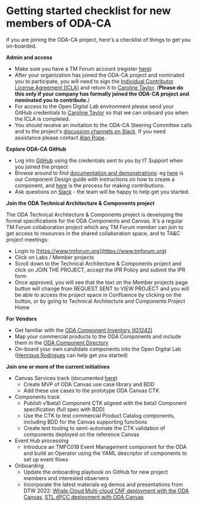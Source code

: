 # Getting started checklist for new members of ODA-CA

If you are joining the ODA-CA project, here's a checklist of things to get you on-boarded.

**Admin and access**

* Make sure you have a TM Forum account (register [here](https://myaccount.tmforum.org/register))
* After your organization has joined the ODA-CA project and nominated you to participate, you will need to sign the [Individual Contributor License Agreement (ICLA)](https://info.tmforum.org/tmfcodes-individual-contributor-license-agreement.html) and return it to [Caroline Taylor](mailto:ctaylor@tmforum.org). (**Please do this only if your company has formally joined the ODA-CA project and nominated you to contribute.**)
* For access to the Open Digital Lab environment please send your GitHub credentials to [Caroline Taylor](mailto:ctaylor@tmforum.org) so that we can onboard you when the ICLA is completed.
* You should receive an invitation to the ODA-CA Steering Committee calls and to the project's [discussion channels on Slack](https://app.slack.com/client/T01C5A3NAU9/C01CGGDDLCQ). If you need assistance please contact [Alan Pope](mailto:apope@tmforum.org).

**Explore ODA-CA GitHub**

* Log into [GitHub](https://github.com/tmforum-oda) using the credentials sent to you by IT Support when you joined the project
* Browse around to find [documentation and demonstrations](https://tmforum-oda.github.io/oda-ca-docs/): eg [here](ODAComponentDesignGuidelines.md) is our Component Design guide with instructions on how to create a component, and [here](ContributionsGuide.md) is the process for making contributions.
* Ask questions on [Slack](https://app.slack.com/client/T01C5A3NAU9/C01CGGDDLCQ) - the team will be happy to help get you started.

**Join the ODA Technical Architecture & Components project**
 
The ODA Technical Architecture & Components project is developing the formal specifications for the ODA Components and Canvas.  It's a regular TM Forum collaboration project which any TM Forum member can join to get access to resources in the shared collaboration space, and to TA&C project meetings: 

* Login to [https://www.tmforum.org](https://www.tmforum.org)
* Click on Labs / Member projects 
* Scroll down to the Technical Architecture & Components project and click on JOIN THE PROJECT, accept the IPR Policy and submit the IPR form
* Once approved, you will see that the text on the Member projects page button will change from REQUEST SENT to VIEW PROJECT and you will be able to access the project space in Confluence by clicking on the button, or by going to Technical Architecture and Components Project Home

**For Vendors**

* Get familiar with the [ODA Component Inventory (IG1242)](https://www.tmforum.org/resources/?s=ig1242&post_type=product&tmf_filter_release_status=status-production)
* Map your commercial products to the ODA Components and include them in the [ODA Component Directory](https://oda-directory.labs.tmforum.org/)
* On-board your own candidate components into the Open Digital Lab ([Henrique Rodrigues](mailto:hrodrigues@tmforum.org) can help get you started)

**Join one or more of the current initiatives**

* Canvas Services track (documented [here](https://github.com/tmforum-oda/oda-canvas-ctk/tree/canvasUseCasesandBDD))
  * Create MVP of ODA Canvas use case library and BDD
  * Add these use cases to the prototype ODA Canvas CTK
* Components track
  * Publish v1beta1 Component CTK aligned with the beta1 Component specification (full spec with BDD)
  * Use the CTK to test commercial Product Catalog components, including BDD for the Canvas supporting functions
  * Create test tooling to semi-automate the CTK validation of components deployed on the reference Canvas
* Event Hub processing
  * Introduce an TMFC019 Event Management component for the ODA and build an Operator using the YAML descriptor of components to set up event flows
* Onboarding
  * Update the onboarding playbook on GitHub for new project members and interested observers
  * Incorporate the latest materials eg demos and presentations from DTW 2022: [Whale Cloud Multi-cloud CNF deployment with the ODA Canvas](https://github.com/tmforum-oda/oda-ca-docs/blob/master/DTW_Presentations/Whale%20Cloud%20Multi-cloud%20CNF%20deployment%20with%20the%20ODA%20Canvas%20DTW-22.pptx?raw=true), [STL dPCC deployment with ODA Canvas](https://github.com/tmforum-oda/oda-ca-docs/blob/master/DTW_Presentations/STL%20dPCC%20deployment%20with%20ODA%20Canvas%20for%20DTW-22.pptx?raw=true)
